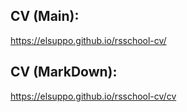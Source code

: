 ## CV (Main):
https://elsuppo.github.io/rsschool-cv/

## CV (MarkDown):
https://elsuppo.github.io/rsschool-cv/cv